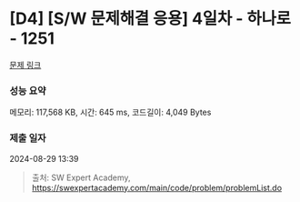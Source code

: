 # [D4] [S/W 문제해결 응용] 4일차 - 하나로 - 1251 

[문제 링크](https://swexpertacademy.com/main/code/problem/problemDetail.do?contestProbId=AV15StKqAQkCFAYD) 

### 성능 요약

메모리: 117,568 KB, 시간: 645 ms, 코드길이: 4,049 Bytes

### 제출 일자

2024-08-29 13:39



> 출처: SW Expert Academy, https://swexpertacademy.com/main/code/problem/problemList.do
